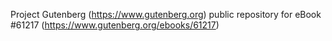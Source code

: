 Project Gutenberg (https://www.gutenberg.org) public repository for eBook #61217 (https://www.gutenberg.org/ebooks/61217)
